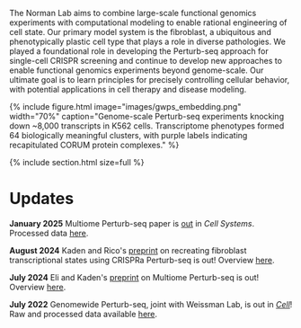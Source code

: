 ---
---

The Norman Lab aims to combine large-scale functional genomics experiments with computational modeling to enable rational engineering of cell state. Our primary model system is the fibroblast, a ubiquitous and phenotypically plastic cell type that plays a role in diverse pathologies. We played a foundational role in developing the Perturb-seq approach for single-cell CRISPR screening and continue to develop new approaches to enable functional genomics experiments beyond genome-scale. Our ultimate goal is to learn principles for precisely controlling cellular behavior, with potential applications in cell therapy and disease modeling.

{% include figure.html image="images/gwps_embedding.png" width="70%" caption="Genome-scale Perturb-seq experiments knocking down ~8,000 transcripts in K562 cells. Transcriptome phenotypes formed 64 biologically meaningful clusters, with purple labels indicating recapitulated CORUM protein complexes." %}

{%
  include section.html
  size=full
%}
# Updates
**January 2025** Multiome Perturb-seq paper is [out](https://www.cell.com/cell-systems/fulltext/S2405-4712(24)00366-1) in *Cell Systems*. Processed data [here](https://zenodo.org/records/15116138).

**August 2024** Kaden and Rico's [preprint](https://www.biorxiv.org/content/10.1101/2024.07.31.606073v1) on recreating fibroblast transcriptional states using CRISPRa Perturb-seq is out! Overview [here](https://x.com/thenormanlab/status/1820846082626068862).

**July 2024** Eli and Kaden's [preprint](https://www.biorxiv.org/content/10.1101/2024.07.26.605307v1) on Multiome Perturb-seq is out! Overview [here](https://x.com/thenormanlab/status/1817964077848940765). 

**July 2022** Genomewide Perturb-seq, joint with Weissman Lab, is out in [_Cell_](https://www.sciencedirect.com/science/article/pii/S0092867422005979)! Raw and processed data available [here](https://gwps.wi.mit.edu/).
